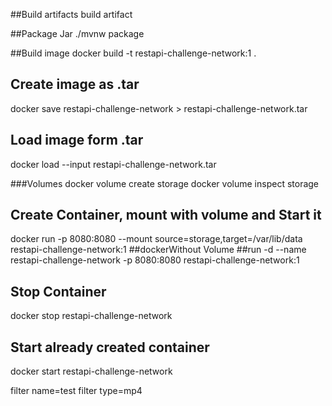 ##Build artifacts
build artifact

##Package Jar
./mvnw package

##Build image
docker build -t restapi-challenge-network:1 .

## Create image as .tar
docker save restapi-challenge-network > restapi-challenge-network.tar

## Load image form .tar
docker load --input restapi-challenge-network.tar

###Volumes
docker volume create storage
docker volume inspect storage

## Create Container, mount with volume and Start it
docker run -p 8080:8080 --mount source=storage,target=/var/lib/data restapi-challenge-network:1
##dockerWithout Volume
##run -d --name restapi-challenge-network -p 8080:8080 restapi-challenge-network:1


## Stop Container
docker stop restapi-challenge-network

## Start already created container
docker start restapi-challenge-network




filter name=test filter type=mp4
